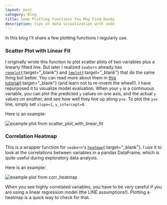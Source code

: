 ```yaml
---
layout: post
category: Blog
title: Some Plotting Functions You May Find Handy
description: tips on data visualization with code
---
```

In this blog I'll share a few plotting functions I regularly use.

### Scatter Plot with Linear Fit

<script src="https://gist.github.com/Ailuropoda1864/fad39099c62c6ab9c2efc606f5db554a.js"></script>

I originally wrote this function to plot scatter plots of two variables plus a linearly fitted line.
But later I realized `seaborn` already has [`regplot`](https://seaborn.pydata.org/generated/seaborn.regplot.html#seaborn.regplot){:target="_blank"} and [`lmplot`](https://seaborn.pydata.org/generated/seaborn.lmplot.html#seaborn.lmplot){:target="_blank"} that do the same thing but better.
You can read more about them in [this tutorial](https://seaborn.pydata.org/tutorial/regression.html){:target="_blank"} (and learn not to re-invent the wheel!).
I have repurposed it to visualize model evaluation.
When your `y` is a continuous variable, you can plot the predicted `y` values on one axis, and the actual `y` values on another, and see how well they line up along `y=x`. To plot the `y=x` line, simply set `slope=1`, `y_intercept=0`.

Here is an example:

![example plot from scatter_plot_with_linear_fit](scatter_plot_with_linear_fit.png)


### Correlation Heatmap

<script src="https://gist.github.com/Ailuropoda1864/e2e62b19b6a0fd75048fa0c50eda6b69.js"></script>

This is a wrapper function for `seaborn`'s [`heatmap`](https://seaborn.pydata.org/generated/seaborn.heatmap.html){:target="_blank"}. I use it to look at the correlations between variables in a pandas DataFrame, which is quite useful during exploratory data analysis.

Here is an example:

![example plot from corr_heatmap](corr_heatmap.png)

When you see highly correlated variables, you have to be very careful if you are using a linear regression model (the LINE assumptions!). Plotting a heatmap is a quick way to check for that.
